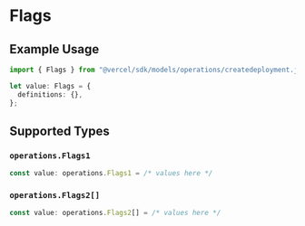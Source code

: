 # Flags

## Example Usage

```typescript
import { Flags } from "@vercel/sdk/models/operations/createdeployment.js";

let value: Flags = {
  definitions: {},
};
```

## Supported Types

### `operations.Flags1`

```typescript
const value: operations.Flags1 = /* values here */
```

### `operations.Flags2[]`

```typescript
const value: operations.Flags2[] = /* values here */
```


